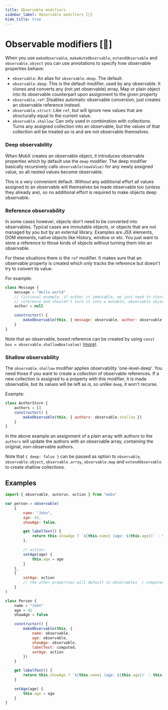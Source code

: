 ```yaml
---
title: Observable modifiers
sidebar_label: Observable modifiers [🚀]
hide_title: true
---
```


<script async type="text/javascript" src="//cdn.carbonads.com/carbon.js?serve=CEBD4KQ7&placement=mobxjsorg" id="_carbonads_js"></script>

# Observable modifiers [🚀]

When you use `makeObservable`, `makeAutoObservable`, `extendObservable` and `observable.object` you can use annotations to specify how observable properties behave:

-   `observable`: An alias for `observable.deep`. The default.
-   `observable.deep`: This is the default modifier, used by any observable. It clones and converts any (not yet observable) array, Map or plain object into its observable counterpart upon assignment to the given property
-   `observable.ref`: Disables automatic observable conversion, just creates an observable reference instead.
-   `observable.struct`: Like `ref`, but will ignore new values that are structurally equal to the current value.
-   `observable.shallow`: Can only used in combination with collections. Turns any assigned collection into an observable, but the values of that collection will be treated as-is and are not observable themselves.

### Deep observability

When MobX creates an observable object, it introduces observable properties which by default use the `deep` modifier. The deep modifier basically recursively calls `observable(newValue)` for any newly assigned value, so
all nested values become observable.

This is a very convenient default. Without any additional effort all values assigned to an observable will themselves be made observable too (unless they already are), so no additional effort is required to make objects deep observable.

### Reference observability

In some cases however, objects don't need to be converted into observables.
Typical cases are immutable objects, or objects that are not managed by you but by an external library. Examples are JSX elements, DOM elements, native objects like History, window or etc. You just want to store a reference to those kinds of objects without turning them into an observable.

For these situations there is the `ref` modifier. It makes sure that an observable property is created which only tracks the reference but doesn't try to convert its value.

For example:

```javascript
class Message {
    message = "Hello world"
    // fictional example, if author is immutable, we just need to store a
    // reference and shouldn't turn it into a mutable, observable object
    author = null

    constructor() {
        makeObservable(this, { message: observable, author: observable.ref })
    }
}
```

Note that an observable, boxed reference can be created by using `const box = observable.shallowBox(value)` ([more](boxed.md)).

### Shallow observability

The `observable.shallow` modifier applies observability 'one-level-deep'. You need those if you want to create a _collection_ of observable references.
If a new collection is assigned to a property with this modifier, it is made observable, but its values will be left as is, so unlike `deep`, it won't recurse.

Example:

```javascript
class AuthorStore {
    authors = []
    constructor() {
        makeObservable(this, { authors: observable.shallow })
    }
}
```

In the above example an assignment of a plain array with authors to the `authors` will update the authors with an observable array, containing the original, non-observable authors.

Note that `{ deep: false }` can be passed as option to `observable`, `observable.object`, `observable.array`, `observable.map` and `extendObservable` to create shallow collections.

## Examples

```javascript
import { observable, autorun, action } from "mobx"

var person = observable(
    {
        name: "John",
        age: 42,
        showAge: false,

        get labelText() {
            return this.showAge ? `${this.name} (age: ${this.age})` : this.name
        },

        // action:
        setAge(age) {
            this.age = age
        }
    },
    {
        setAge: action
        // the other properties will default to observables  / computed
    }
)
```

```javascript
class Person {
    name = "John"
    age = 42
    showAge = false

    constructor() {
        makeObservable(this, {
            name: observable,
            age: observable,
            showAge: observable,
            labelText: computed,
            setAge: action
        })
    }

    get labelText() {
        return this.showAge ? `${this.name} (age: ${this.age})` : this.name
    }

    setAge(age) {
        this.age = age
    }
}
```
